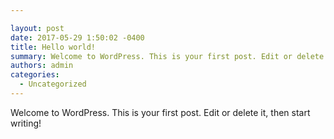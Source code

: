 ```yaml
---

layout: post
date: 2017-05-29 1:50:02 -0400
title: Hello world!
summary: Welcome to WordPress. This is your first post. Edit or delete it, then start writing!
authors: admin
categories:
  - Uncategorized
---
```


Welcome to WordPress. This is your first post. Edit or delete it, then start writing!